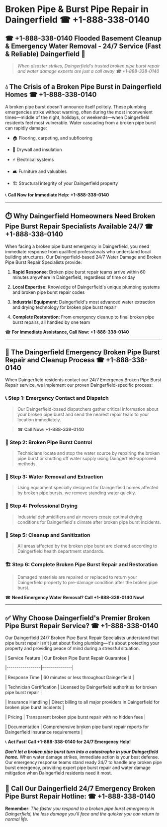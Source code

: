 # Broken Pipe & Burst Pipe Repair in Daingerfield ☎ +1-888-338-0140  
## ☎ +1-888-338-0140 Flooded Basement Cleanup & Emergency Water Removal - 24/7 Service (Fast & Reliable) Daingerfield 🚨  

> *When disaster strikes, Daingerfield's trusted broken pipe burst repair and water damage experts are just a call away ☎ +1-888-338-0140*  

## 💧 The Crisis of a Broken Pipe Burst in Daingerfield Homes ☎ +1-888-338-0140  

A broken pipe burst doesn't announce itself politely. These plumbing emergencies strike without warning, often during the most inconvenient times—middle of the night, holidays, or weekends—when Daingerfield residents feel most vulnerable. Water cascading from a broken pipe burst can rapidly damage:  

* 🏠 Flooring, carpeting, and subflooring  
* 🧱 Drywall and insulation  
* ⚡ Electrical systems  
* 🛋️ Furniture and valuables  
* 🏗️ Structural integrity of your Daingerfield property  

📞 **Call Now for Immediate Help: +1-888-338-0140**  

---  

## ⏱️ Why Daingerfield Homeowners Need Broken Pipe Burst Repair Specialists Available 24/7 ☎ +1-888-338-0140  

When facing a broken pipe burst emergency in Daingerfield, you need immediate response from qualified professionals who understand local building structures. Our Daingerfield-based 24/7 Water Damage and Broken Pipe Burst Repair Specialists provide:  

1. **Rapid Response**: Broken pipe burst repair teams arrive within 60 minutes anywhere in Daingerfield, regardless of time or day  
2. **Local Expertise**: Knowledge of Daingerfield's unique plumbing systems and broken pipe burst repair codes  
3. **Industrial Equipment**: Daingerfield's most advanced water extraction and drying technology for broken pipe burst repair  
4. **Complete Restoration**: From emergency cleanup to final broken pipe burst repairs, all handled by one team  

☎ **For Immediate Assistance, Call Now: +1-888-338-0140**  

---  

## 🔧 The Daingerfield Emergency Broken Pipe Burst Repair and Cleanup Process ☎ +1-888-338-0140  

When Daingerfield residents contact our 24/7 Emergency Broken Pipe Burst Repair service, we implement our proven Daingerfield-specific process:  

### 📞 Step 1: Emergency Contact and Dispatch  
> Our Daingerfield-based dispatchers gather critical information about your broken pipe burst and send the nearest repair team to your location immediately.  
> ☎ **Call Now: +1-888-338-0140**  

### 🚿 Step 2: Broken Pipe Burst Control  
> Technicians locate and stop the water source by repairing the broken pipe burst or shutting off water supply using Daingerfield-approved methods.  

### 🌊 Step 3: Water Removal and Extraction  
> Using equipment specially designed for Daingerfield homes affected by broken pipe bursts, we remove standing water quickly.  

### 💨 Step 4: Professional Drying  
> Industrial dehumidifiers and air movers create optimal drying conditions for Daingerfield's climate after broken pipe burst incidents.  

### 🧼 Step 5: Cleanup and Sanitization  
> All areas affected by the broken pipe burst are cleaned according to Daingerfield health department standards.  

### 🏗️ Step 6: Complete Broken Pipe Burst Repair and Restoration  
> Damaged materials are repaired or replaced to return your Daingerfield property to pre-damage condition after the broken pipe burst.  

☎ **Need Emergency Water Removal? Call +1-888-338-0140 Now!**  

---  

## ✅ Why Choose Daingerfield's Premier Broken Pipe Burst Repair Service? ☎ +1-888-338-0140  

Our Daingerfield 24/7 Broken Pipe Burst Repair Specialists understand that pipe burst repair isn't just about fixing plumbing—it's about protecting your property and providing peace of mind during a stressful situation.  

| Service Feature | Our Broken Pipe Burst Repair Guarantee |  
|-----------------|---------------|  
| Response Time | 60 minutes or less throughout Daingerfield |  
| Technician Certification | Licensed by Daingerfield authorities for broken pipe burst repair |  
| Insurance Handling | Direct billing to all major providers in Daingerfield for broken pipe burst incidents |  
| Pricing | Transparent broken pipe burst repair with no hidden fees |  
| Documentation | Comprehensive broken pipe burst repair reports for Daingerfield insurance requirements |  

📞 **Act Fast! Call +1-888-338-0140 for 24/7 Emergency Help!**  

***Don't let a broken pipe burst turn into a catastrophe in your Daingerfield home.*** When water damage strikes, immediate action is your best defense. Our emergency response teams stand ready 24/7 to handle any broken pipe burst emergency, providing expert pipe burst repair and water damage mitigation when Daingerfield residents need it most.  

## 📱 Call Our Daingerfield 24/7 Emergency Broken Pipe Burst Repair Hotline: ☎ +1-888-338-0140  

**Remember**: *The faster you respond to a broken pipe burst emergency in Daingerfield, the less damage you'll face and the quicker you can return to normal life.*